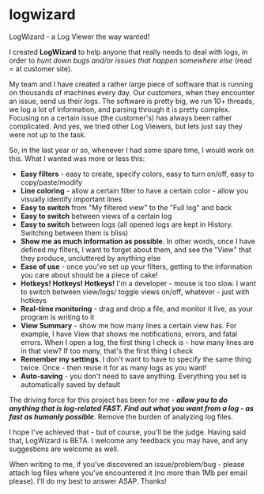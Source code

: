 # logwizard
LogWizard - a Log Viewer the way wanted!

I created **LogWizard** to help anyone that really needs to deal with logs, in order to _hunt down bugs and/or issues that happen somewhere else_ (read = at customer site).

My team and I have created a rather large piece of software that is running on thousands of machines every day. Our customers, when they encounter an issue, send us their logs. The software is pretty big, we run 10+ threads, we log a lot of information, and parsing through it is pretty complex. Focusing on a certain issue (the customer's) has always been rather complicated. And yes, we tried other Log Viewers, but lets just say they were not up to the task.

So, in the last year or so, whenever I had some spare time, I would work on this. What I wanted was more or less this:
- **Easy filters** - easy to create, specify colors, easy to turn on/off, easy to copy/paste/modify
- **Line coloring** - allow a certain filter to have a certain color - allow you visually identify important lines
- **Easy to switch** from "My filtered view" to the "Full log" and back
- **Easy to switch** between views of a certain log
- **Easy to switch** between logs (all opened logs are kept in History. Switching between them is bliss)
- **Show me as much information as possible**. In other words, once I have defined my filters, I want to forget about them, and see the "View" that they produce, uncluttered by anything else
- **Ease of use** - once you've set up your filters, getting to the information you care about should be a piece of cake!
- **Hotkeys! Hotkeys! Hotkeys!** I'm a developer - mouse is too slow. I want to switch between view/logs/ toggle views on/off, whatever - just with hotkeys
- **Real-time monitoring** - drag and drop a file, and monitor it live, as your program is writing to it
- **View Summary** - show me how many lines a certain view has. For example, I have View that shows me notifications, errors, and fatal errors. When I open a log, the first thing I check is - how many lines are in that view? If too many, that's the first thing I check
- **Remember my settings**. I don't want to have to specify the same thing twice. Once - then reuse it for as many logs as you want!
- **Auto-saving** - you don't need to save anything. Everything you set is automatically saved by default

The driving force for this project has been for me - _**allow you to do anything that is log-related FAST. Find out what you want from a log - as fast as humanly possible**_. Remove the burden of analyzing log files.

I hope I've achieved that - but of course, you'll be the judge. Having said that, LogWizard is BETA. I welcome any feedback you may have, and any suggestions are welcome as well. 

When writing to me, if you've discovered an issue/problem/bug - please attach log files where you've encountered it (no more than 1Mb per email please). I'll do my best to answer ASAP. Thanks!

